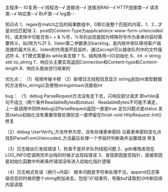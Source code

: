 主程序--
    IO复用--√
    线程池--√
    连接池--√
        连接池RAII--√
    HTTP连接类--√
    请求类--√
    响应类--√
    BUF类--√
    log类--


知识点
    1、regex在match之后的结果数组中，0索引是整个匹配的内容，1、2...才是对应匹配块
    2、post的Content-Type为application/x-www-form-urlencoded时，请求体中可能含有= + & %号，%号的出现是因为特殊符号作为表单内容时需要转义，如/转为%2f
    3、listen第二参数表示backlog，是内核中排队等待客户端连接的最大队长，listen的作用是开启监听，通过accept可以接收队列中的文件描述符
    4、ET模式需要do while来支撑？
    5、结构体用={0}初始化
    6、int -> string   std::to_string
    7、响应头主要实现返回Connection和Content-type和Content-length
    8、响应头是由空行结束的


优化点：
（1）视频传输卡顿
（2）新增日志线程信息显示
        string追加int类型数据的方法有to_string以及使用stringstream流接收int

bug：
（1）debug ParseRequest方法没有走下去，只响应部分请求
    即while语句不成立（两个条件ReadableBytes和status）
    ReadableBytes不可能不满足，上一层调用中同样debug过ParseRequest返回一直是true
    定位问题点是status
    发现status初始化没有重置导致处理状态一直停留在finish  void HttpRequest::Init()
    修复

（2）debug UserVerify_方法传参为空，没有存储表单密码
    沿着表单密码变化点找到ParseFromUrlencoded_方法最后处理一个字段时判断条件设置错误
    修复

（3）日志输出引发段错误
    1、检查不是异步队列线程问题
    2、gdb堆栈发现在LOG_INFO宏调用完毕出栈的时候才出现段错误
    3、发现原因是空指针，直接原因是初始化函数中判断条件错误没有进入初始化指针逻辑

（4）日志格式有误（换行+内容）
    根本问题是字符串处理不当，append日志等级信息的时候将整个string附加进去，包括'\0'结束符，导致buf读取到\0中断后续内容读取